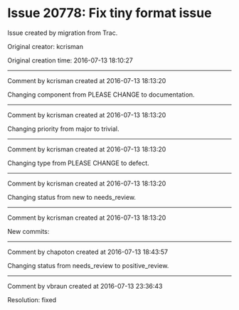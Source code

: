 # Issue 20778: Fix tiny format issue

Issue created by migration from Trac.

Original creator: kcrisman

Original creation time: 2016-07-13 18:10:27




---

Comment by kcrisman created at 2016-07-13 18:13:20

Changing component from PLEASE CHANGE to documentation.


---

Comment by kcrisman created at 2016-07-13 18:13:20

Changing priority from major to trivial.


---

Comment by kcrisman created at 2016-07-13 18:13:20

Changing type from PLEASE CHANGE to defect.


---

Comment by kcrisman created at 2016-07-13 18:13:20

Changing status from new to needs_review.


---

Comment by kcrisman created at 2016-07-13 18:13:20

New commits:


---

Comment by chapoton created at 2016-07-13 18:43:57

Changing status from needs_review to positive_review.


---

Comment by vbraun created at 2016-07-13 23:36:43

Resolution: fixed
